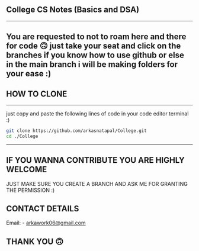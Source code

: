 ## College CS Notes (Basics and DSA) ##
------------------------------------------------------------------------------------------
You are requested to not to roam here and there for code 🙃 
just take your seat and click on the branches if you know how to use github 
or else in the main branch i will be making folders for your ease :)
------------------------------------------------------------------------------------------
## HOW TO CLONE ##
------------------------------------------------------------------------------------------
just copy and paste the following lines of code in your code editor terminal :)

```bash
git clone https://github.com/arkasnatapal/College.git
cd ./College

```
-------------------------------------------------------------------------------------------
## IF YOU WANNA CONTRIBUTE YOU ARE HIGHLY WELCOME ##
JUST MAKE SURE YOU CREATE A BRANCH AND ASK ME FOR GRANTING THE PERMISSION :)

## CONTACT DETAILS ##
Email: - arkawork06@gmail.com

## THANK YOU 🙃 ##

